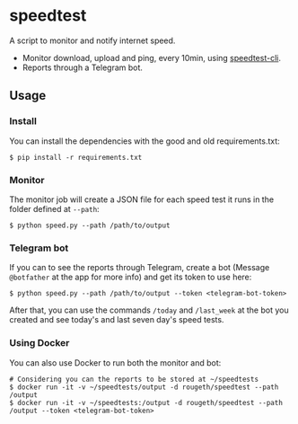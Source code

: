# speedtest
A script to monitor and notify internet speed.

- Monitor download, upload and ping, every 10min, using [speedtest-cli](https://github.com/sivel/speedtest-cli).
- Reports through a Telegram bot.

## Usage

### Install

You can install the dependencies with the good and old requirements.txt:
```
$ pip install -r requirements.txt
```

### Monitor
The monitor job will create a JSON file for each speed test it runs in the folder defined at `--path`:
```
$ python speed.py --path /path/to/output
```

### Telegram bot

If you can to see the reports through Telegram, create a bot (Message `@botfather` at the app for more info) and get its token to use here:
```
$ python speed.py --path /path/to/output --token <telegram-bot-token>
```
After that, you can use the commands `/today` and `/last_week` at the bot you created and see today's and last seven day's speed tests.

### Using Docker
You can also use Docker to run both the monitor and bot:
```
# Considering you can the reports to be stored at ~/speedtests
$ docker run -it -v ~/speedtests/output -d rougeth/speedtest --path /output
$ docker run -it -v ~/speedtests:/output -d rougeth/speedtest --path /output --token <telegram-bot-token>
```
